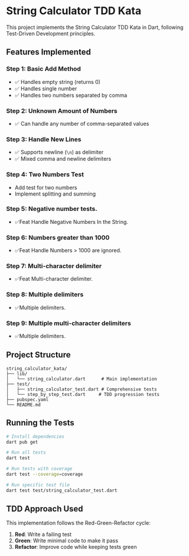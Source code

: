 # String Calculator TDD Kata

This project implements the String Calculator TDD Kata in Dart, following Test-Driven Development principles.

## Features Implemented

### Step 1: Basic Add Method
- ✅ Handles empty string (returns 0)
- ✅ Handles single number
- ✅ Handles two numbers separated by comma


### Step 2: Unknown Amount of Numbers
- ✅ Can handle any number of comma-separated values


### Step 3: Handle New Lines
- ✅ Supports newline (`\n`) as delimiter
- ✅ Mixed comma and newline delimiters


### Step 4: Two Numbers Test
- Add test for two numbers
- Implement splitting and summing


### Step 5: Negative number tests.
- ✅Feat Handle Negative Numbers In the String.


### Step 6: Numbers greater than 1000
- ✅Feat Handle Numbers > 1000 are ignored.


### Step 7: Multi-character delimiter
- ✅Feat Multi-character delimiter.


### Step 8: Multiple delimiters
- ✅Multiple delimiters.


### Step 9: Multiple multi-character delimiters
- ✅Multiple delimiters.

## Project Structure

```
string_calculator_kata/
├── lib/
│   └── string_calculator.dart      # Main implementation
├── test/
│   ├── string_calculator_test.dart # Comprehensive tests
│   └── step_by_step_test.dart     # TDD progression tests
├── pubspec.yaml
└── README.md
```

## Running the Tests

```bash
# Install dependencies
dart pub get

# Run all tests
dart test

# Run tests with coverage
dart test --coverage=coverage

# Run specific test file
dart test test/string_calculator_test.dart
```

## TDD Approach Used

This implementation follows the Red-Green-Refactor cycle:

1. **Red**: Write a failing test
2. **Green**: Write minimal code to make it pass
3. **Refactor**: Improve code while keeping tests green
